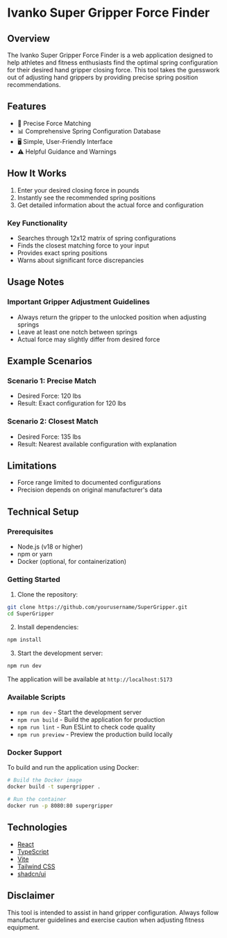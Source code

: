# Ivanko Super Gripper Force Finder

## Overview

The Ivanko Super Gripper Force Finder is a web application designed to help athletes and fitness enthusiasts find the optimal spring configuration for their desired hand gripper closing force. This tool takes the guesswork out of adjusting hand grippers by providing precise spring position recommendations.

## Features

- 🎯 Precise Force Matching
- 📊 Comprehensive Spring Configuration Database
- 🖥️ Simple, User-Friendly Interface
- ⚠️ Helpful Guidance and Warnings

## How It Works

1. Enter your desired closing force in pounds
2. Instantly see the recommended spring positions
3. Get detailed information about the actual force and configuration

### Key Functionality

- Searches through 12x12 matrix of spring configurations
- Finds the closest matching force to your input
- Provides exact spring positions
- Warns about significant force discrepancies

## Usage Notes

### Important Gripper Adjustment Guidelines

- Always return the gripper to the unlocked position when adjusting springs
- Leave at least one notch between springs
- Actual force may slightly differ from desired force

## Example Scenarios

### Scenario 1: Precise Match
- Desired Force: 120 lbs
- Result: Exact configuration for 120 lbs

### Scenario 2: Closest Match
- Desired Force: 135 lbs
- Result: Nearest available configuration with explanation

## Limitations

- Force range limited to documented configurations
- Precision depends on original manufacturer's data

## Technical Setup

### Prerequisites

- Node.js (v18 or higher)
- npm or yarn
- Docker (optional, for containerization)

### Getting Started

1. Clone the repository:

```bash
git clone https://github.com/yourusername/SuperGripper.git
cd SuperGripper
```

2. Install dependencies:

```bash
npm install
```

3. Start the development server:

```bash
npm run dev
```

The application will be available at `http://localhost:5173`

### Available Scripts

- `npm run dev` - Start the development server
- `npm run build` - Build the application for production
- `npm run lint` - Run ESLint to check code quality
- `npm run preview` - Preview the production build locally

### Docker Support

To build and run the application using Docker:

```bash
# Build the Docker image
docker build -t supergripper .

# Run the container
docker run -p 8080:80 supergripper
```

## Technologies

- [React](https://reactjs.org/)
- [TypeScript](https://www.typescriptlang.org/)
- [Vite](https://vitejs.dev/)
- [Tailwind CSS](https://tailwindcss.com/)
- [shadcn/ui](https://ui.shadcn.com/)

## Disclaimer

This tool is intended to assist in hand gripper configuration. Always follow manufacturer guidelines and exercise caution when adjusting fitness equipment.
